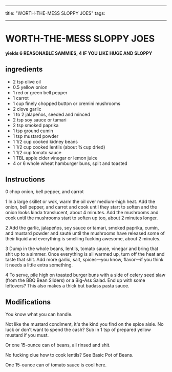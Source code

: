 
---
title: "WORTH-THE-MESS SLOPPY JOES"
tags:

---
# WORTH-THE-MESS SLOPPY JOES



#### yields  6 REASONABLE SAMMIES, 4 IF YOU LIKE HUGE AND SLOPPY


## ingredients
* 2 tsp olive oil 
* 0.5 yellow onion 
* 1 red or green bell pepper 
* 1 carrot 
* 1 cup finely chopped button or cremini mushrooms 
* 2 clove garlic 
* 1 to 2 jalapeños, seeded and minced 
* 2 tsp soy sauce or tamari 
* 2 tsp smoked paprika 
* 1 tsp ground cumin 
* 1 tsp mustard powder 
* 1 1/2 cup cooked kidney beans 
* 1 1/2 cup cooked lentils (about ¾ cup dried) 
* 1 1/2 cup tomato sauce 
* 1 TBL apple cider vinegar or lemon juice 
* 4 or 6 whole wheat hamburger buns, split and toasted 



## Instructions
0 chop onion, bell pepper, and carrot

1 In a large skillet or wok, warm the oil over medium-high heat. Add the onion, bell pepper, and carrot and cook until they start to soften and the onion looks kinda translucent, about 4 minutes. Add the mushrooms and cook until the mushrooms start to soften up too, about 2 minutes longer.

2 Add the garlic, jalapeños, soy sauce or tamari, smoked paprika, cumin, and mustard powder and sauté until the mushrooms have released some of their liquid and everything is smelling fucking awesome, about 2 minutes.

3 Dump in the whole beans, lentils, tomato sauce, vinegar and bring that shit up to a simmer. Once everything is all warmed up, turn off the heat and taste that shit. Add more garlic, salt, spices—you know, flavor—if you think it needs a little extra something.

4 To serve, pile high on toasted burger buns with a side of celery seed slaw (from the BBQ Bean Sliders) or a Big-Ass Salad. End up with some leftovers? This also makes a thick but badass pasta sauce.



## Modifications
You know what you can handle.

 Not like the mustard condiment, it's the kind you find on the spice aisle. No luck or don’t want to spend the cash? Sub in 1 tsp of prepared yellow mustard if you must.

 Or one 15-ounce can of beans, all rinsed and shit.

 No fucking clue how to cook lentils? See Basic Pot of Beans.

 One 15-ounce can of tomato sauce is cool here.




